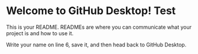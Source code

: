 # Welcome to GitHub Desktop! Test

This is your README. READMEs are where you can communicate what your project is and how to use it.

Write your name on line 6, save it, and then head back to GitHub Desktop.
